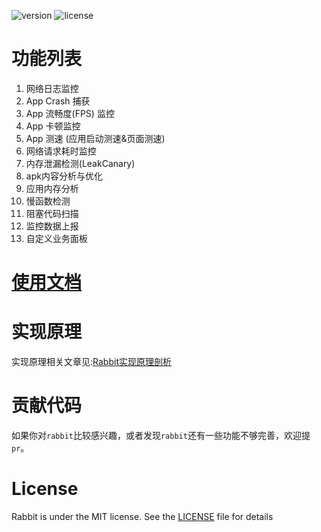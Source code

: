 
![version](https://img.shields.io/badge/version-1.0.0-alpha8-brightgreen)  ![license](https://img.shields.io/badge/license-MIT-brightgreen)

# 功能列表

1. 网络日志监控
2. App Crash 捕获
3. App 流畅度(FPS) 监控
4. App 卡顿监控
5. App 测速 (应用启动测速&页面测速)
6. 网络请求耗时监控
7. 内存泄漏检测(LeakCanary)
8. apk内容分析与优化
9. 应用内存分析
10. 慢函数检测 
11. 阻塞代码扫描
12. 监控数据上报
13. 自定义业务面板

# [使用文档](./documents/README.md)

# 实现原理

实现原理相关文章见:[Rabbit实现原理剖析](https://github.com/SusionSuc/AdvancedAndroid/blob/master/Rabbit%E5%AE%9E%E7%8E%B0%E5%8E%9F%E7%90%86%E5%89%96%E6%9E%90/README.md)

# 贡献代码

如果你对`rabbit`比较感兴趣，或者发现`rabbit`还有一些功能不够完善，欢迎提`pr`。

# License

Rabbit is under the MIT license. See the [LICENSE](./LICENSE) file for details